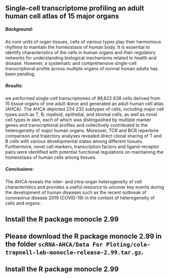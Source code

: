 ## Single-cell transcriptome profiling an adult human cell atlas of 15 major organs

##### Background: 
As core units of organ tissues, cells of various types play their harmonious rhythms to maintain the homeostasis of human body. It is essential to identify characteristics of the cells in human organs and their regulatory networks for understanding biological mechanisms related to health and disease. However, a systematic and comprehensive single-cell transcriptional profile across multiple organs of normal human adults has been pending.
##### Results:
we performed single-cell transcriptomes of 88,622 638 cells derived from 15 tissue organs of one adult donor and generated an adult human cell atlas (AHCA). The AHCA depicted 234 232 subtypes of cells, including major cell types such as T, B, myeloid, epithelial, and stromal cells, as well as novel cell types in skin, each of which was distinguished by multiple marker genes and transcriptional profiles and collectively contributed to the heterogeneity of major human organs. Moreover, TCR and BCR repertoire comparison and trajectory analyses revealed direct clonal sharing of T and B cells with various developmental states among different tissues. Furthermore, novel cell markers, transcription factors and ligand-receptor pairs were identified with potential functional regulations on maintaining the homeostasis of human cells among tissues. 
##### Conclusions: 
The AHCA reveals the inter- and intra-organ heterogeneity of cell characteristics and provides a useful resource to uncover key events during the development of human diseases such as the recent outbreak of coronavirus disease 2019 (COVID-19) in the context of heterogeneity of cells and organs.

## Install the R package monocle 2.99
Please download the R package monocle 2.99 in the folder `scRNA-AHCA/Data For Ploting/cole-trapnell-lab-monocle-release-2.99.tar.gz`.
-----

## Install the R package monocle 2.99
